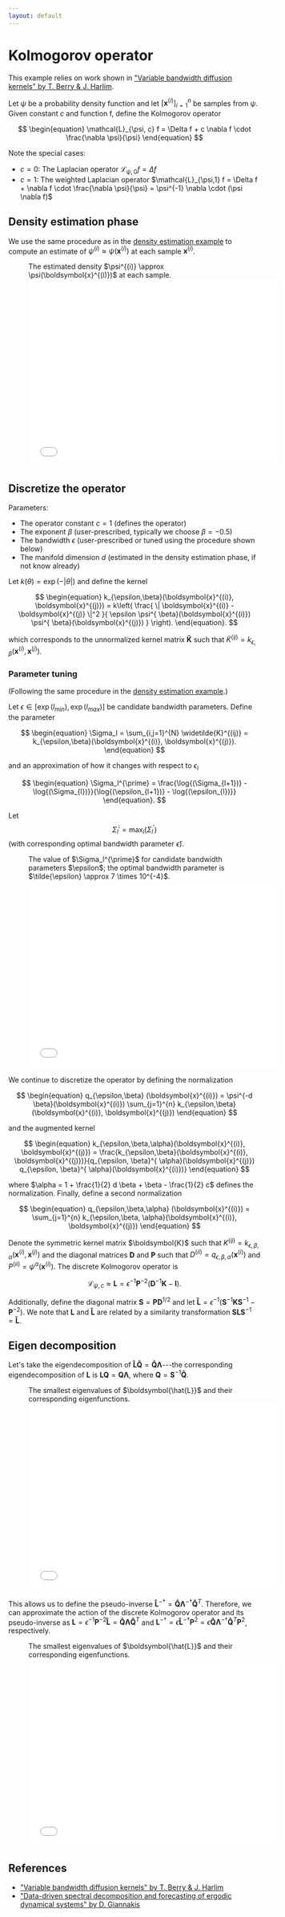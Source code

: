 ```yaml
---
layout: default
---
```


# Kolmogorov operator

This example relies on work shown in ["Variable bandwidth diffusion kernels" by T. Berry & J. Harlim](https://www.sciencedirect.com/science/article/pii/S1063520315000020).

Let $\psi$ be a probability density function and let $\left[ \boldsymbol{x}^{(i)} \right]_{i=1}^{n}$ be samples from $\psi$. Given constant $c$ and function f, define the Kolmogorov operator

$$
\begin{equation}
  \mathcal{L}_{\psi, c} f = \Delta f + c \nabla f \cdot \frac{\nabla \psi}{\psi}
\end{equation}
$$

Note the special cases:
- $c=0$: The Laplacian operator $\mathcal{L}_{\psi,0} f = \Delta f$
- $c=1$: The weighted Laplacian operator $\mathcal{L}_{\psi,1} f = \Delta f + \nabla f \cdot \frac{\nabla \psi}{\psi} = \psi^{-1} \nabla \cdot (\psi \nabla f)$


## Density estimation phase

We use the same procedure as in the [density estimation example](../density-estimation/description.md) to compute an estimate of $\psi^{(i)} \approx \psi(\boldsymbol{x}^{(i)})$ at each sample $\boldsymbol{x}^{(i)}$.

<figure>
<figcaption>The estimated density $\psi^{(i)} \approx \psi(\boldsymbol{x}^{(i)})$ at each sample.</figcaption>
<embed src="figures/DensityEstimation.pdf" width="500" height="375"
type="application/pdf">
</figure>

## Discretize the operator

Parameters:
- The operator constant $c=1$ (defines the operator)
- The exponent $\beta$ (user-prescribed, typically we choose $\beta = -0.5$)
- The bandwidth $\epsilon$ (user-prescribed or tuned using the procedure shown below)
- The manifold dimension $d$ (estimated in the density estimation phase, if not know already)

Let $k(\theta) = \exp{\left( - \vert \theta \vert \right)}$ and define the kernel

$$
\begin{equation}
k_{\epsilon,\beta}(\boldsymbol{x}^{(i)}, \boldsymbol{x}^{(j)}) = k\left( \frac{ \| \boldsymbol{x}^{(i)} - \boldsymbol{x}^{(j)} \|^2 }{ \epsilon \psi^{ \beta}(\boldsymbol{x}^{(i)}) \psi^{ \beta}(\boldsymbol{x}^{(j)}) } \right).
\end{equation}.
$$

which corresponds to the unnormalized kernel matrix $\boldsymbol{\widetilde{K}}$ such that $\widetilde{K}^{(ij)} = k_{\epsilon,\beta}(\boldsymbol{x}^{(i)}, \boldsymbol{x}^{(j)})$.

### Parameter tuning

(Following the same procedure in the [density estimation example](../density-estimation/description.md).)

Let $\epsilon \in [\exp{(l_{min})}, \exp{(l_{max})}]$ be candidate bandwidth parameters. Define the parameter

$$
\begin{equation}
\Sigma_l = \sum_{i,j=1}^{N} \widetilde{K}^{(ij)} = k_{\epsilon,\beta}(\boldsymbol{x}^{(i)}, \boldsymbol{x}^{(j)}).
\end{equation}
$$

and an approximation of how it changes with respect to $\epsilon_l$

$$
\begin{equation}
\Sigma_l^{\prime} = \frac{\log{(\Sigma_{l+1})} - \log{(\Sigma_{l})}}{\log{(\epsilon_{l+1})} - \log{(\epsilon_{l})}}
\end{equation}.
$$

Let $$\widetilde{\Sigma}_l^{\prime}=\max_{l}{(\Sigma_l^{\prime})}$$ (with corresponding optimal bandwidth parameter $\tilde{\epsilon}$).

<figure>
<figcaption>The value of $\Sigma_l^{\prime}$ for candidate bandwidth parameters $\epsilon$; the optimal bandwidth parameter is $\tilde{\epsilon} \approx 7 \times 10^{-4}$.</figcaption>
<embed src="figures/LogKernelAvgDerivative.pdf" width="500" height="375"
type="application/pdf">
</figure>

We continue to discretize the operator by defining the normalization

$$
\begin{equation}
q_{\epsilon,\beta} (\boldsymbol{x}^{(i)}) = \psi^{-d \beta}(\boldsymbol{x}^{(i)}) \sum_{j=1}^{n} k_{\epsilon,\beta}(\boldsymbol{x}^{(i)}, \boldsymbol{x}^{(j)})
\end{equation}
$$

and the augmented kernel

$$
\begin{equation}
k_{\epsilon,\beta,\alpha}(\boldsymbol{x}^{(i)}, \boldsymbol{x}^{(j)}) = \frac{k_{\epsilon,\beta}(\boldsymbol{x}^{(i)}, \boldsymbol{x}^{(j)})}{q_{\epsilon, \beta}^{ \alpha}(\boldsymbol{x}^{(j)}) q_{\epsilon, \beta}^{ \alpha}(\boldsymbol{x}^{(i)})}
\end{equation}
$$

where $\alpha = 1 + \frac{1}{2} d \beta + \beta - \frac{1}{2} c$ defines the normalization. Finally, define a second normalization

$$
\begin{equation}
q_{\epsilon,\beta,\alpha} (\boldsymbol{x}^{(i)}) = \sum_{j=1}^{n} k_{\epsilon,\beta, \alpha}(\boldsymbol{x}^{(i)}, \boldsymbol{x}^{(j)})
\end{equation}
$$

Denote the symmetric kernel matrix \$\boldsymbol{K}$ such that $K^{(ij)} = k_{\epsilon,\beta,\alpha}(\boldsymbol{x}^{(i)}, \boldsymbol{x}^{(j)})$ and the diagonal matrices $\boldsymbol{D}$ and $\boldsymbol{P}$ such that $D^{(ii)} = q_{\epsilon,\beta,\alpha} (\boldsymbol{x}^{(i)})$ and $P^{(ii)} = \psi^{\alpha}(\boldsymbol{x}^{(i)})$. The discrete Kolmogorov operator is

$$
\begin{equation}
\mathcal{L}_{\psi,c} \approx \boldsymbol{L} = \epsilon^{-1} \boldsymbol{P}^{-2} (\boldsymbol{D}^{-1} \boldsymbol{K} - \boldsymbol{I}).
\end{equation}
$$

Additionally, define the diagonal matrix $\boldsymbol{S} = \boldsymbol{P} \boldsymbol{D}^{1/2}$ and let $\boldsymbol{\hat{L}} = \epsilon^{-1} (\boldsymbol{S}^{-1} \boldsymbol{K} \boldsymbol{S}^{-1} - \boldsymbol{P}^{-2})$. We note that $\boldsymbol{L}$ and $\boldsymbol{\hat{L}}$ are related by a similarity transformation $\boldsymbol{S} \boldsymbol{L} \boldsymbol{S}^{-1} = \boldsymbol{\hat{L}}$.

## Eigen decomposition

Let's take the eigendecomposition of $\boldsymbol{\hat{L}} \boldsymbol{\hat{Q}} = \boldsymbol{\hat{Q}} \boldsymbol{\Lambda}$---the corresponding eigendecomposition of $\boldsymbol{L}$ is $\boldsymbol{L} \boldsymbol{Q} = \boldsymbol{Q} \boldsymbol{\Lambda}$, where $\boldsymbol{Q} = \boldsymbol{S}^{-1} \boldsymbol{\hat{Q}}$.

<figure>
<figcaption>The smallest eigenvalues of $\boldsymbol{\hat{L}}$ and their corresponding eigenfunctions.</figcaption>
<embed src="figures/Eigenfunctions_L.pdf" width="500" height="375"
type="application/pdf">
</figure>

This allows us to define the pseudo-inverse $\boldsymbol{\hat{L}}^{-\dagger} = \boldsymbol{\hat{Q}} \boldsymbol{\Lambda}^{-\dagger} \boldsymbol{\hat{Q}}^T$. Therefore, we can approximate the action of the discrete Kolmogorov operator and its pseudo-inverse as $\boldsymbol{L} = \epsilon^{-1} \boldsymbol{P}^{-2} \boldsymbol{\hat{L}} = \boldsymbol{\hat{Q}} \boldsymbol{\Lambda} \boldsymbol{\hat{Q}}^T$ and $\boldsymbol{L}^{-\dagger} = \epsilon \boldsymbol{\hat{L}}^{-\dagger} \boldsymbol{P}^{2} = \epsilon \boldsymbol{\hat{Q}} \boldsymbol{\Lambda}^{-\dagger} \boldsymbol{\hat{Q}}^T \boldsymbol{P}^{2}$, respectively.

<figure>
<figcaption>The smallest eigenvalues of $\boldsymbol{\hat{L}}$ and their corresponding eigenfunctions.</figcaption>
<embed src="figures/AppliedKolmogorovOperator.pdf" width="500" height="375"
type="application/pdf">
</figure>

## References

- ["Variable bandwidth diffusion kernels" by T. Berry & J. Harlim](https://www.sciencedirect.com/science/article/pii/S1063520315000020)
- ["Data-driven spectral decomposition and forecasting of ergodic dynamical systems" by D. Giannakis](https://www.sciencedirect.com/science/article/pii/S1063520317300982)
